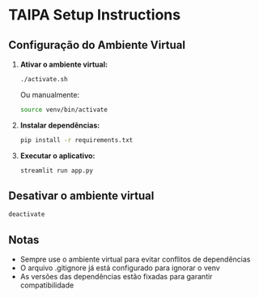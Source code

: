 # TAIPA Setup Instructions

## Configuração do Ambiente Virtual

1. **Ativar o ambiente virtual:**
   ```bash
   ./activate.sh
   ```
   Ou manualmente:
   ```bash
   source venv/bin/activate
   ```

2. **Instalar dependências:**
   ```bash
   pip install -r requirements.txt
   ```

3. **Executar o aplicativo:**
   ```bash
   streamlit run app.py
   ```

## Desativar o ambiente virtual
```bash
deactivate
```

## Notas
- Sempre use o ambiente virtual para evitar conflitos de dependências
- O arquivo .gitignore já está configurado para ignorar o venv
- As versões das dependências estão fixadas para garantir compatibilidade